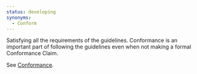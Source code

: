 ```yaml
---
status: developing
synonyms:
  - Conform
---
```


Satisfying all the requirements of the guidelines. Conformance is an important part of following
the guidelines even when not making a formal Conformance Claim.

See [Conformance](#conformance).

